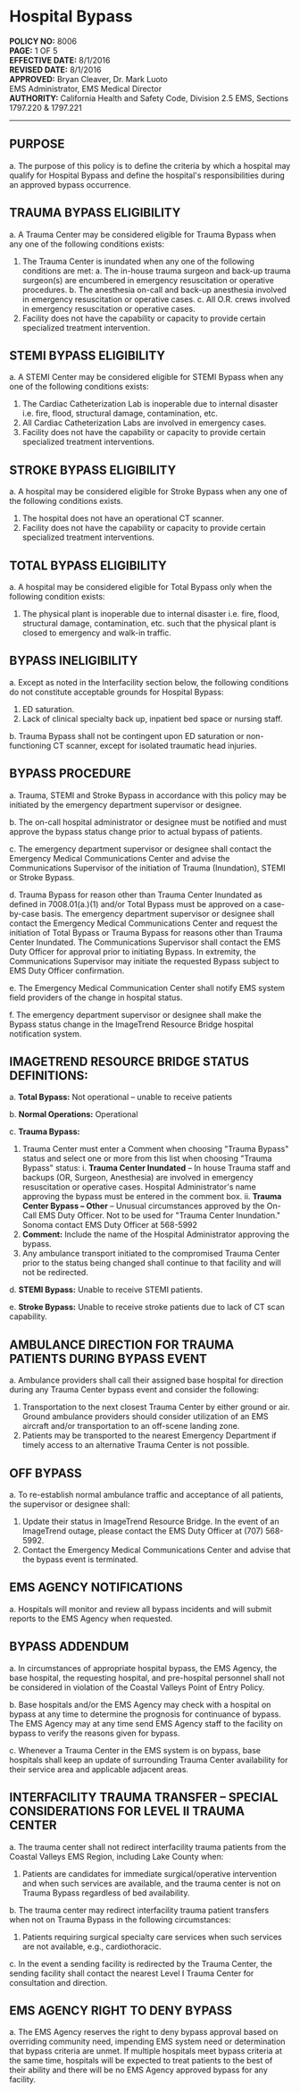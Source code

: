 # Hospital Bypass

**POLICY NO:** 8006  
**PAGE:** 1 OF 5  
**EFFECTIVE DATE:** 8/1/2016  
**REVISED DATE:** 8/1/2016  
**APPROVED:** Bryan Cleaver, Dr. Mark Luoto  
EMS Administrator, EMS Medical Director  
**AUTHORITY:** California Health and Safety Code, Division 2.5 EMS, Sections 1797.220 & 1797.221

---

## PURPOSE

a. The purpose of this policy is to define the criteria by which a hospital may qualify for Hospital Bypass and define the hospital's responsibilities during an approved bypass occurrence.

## TRAUMA BYPASS ELIGIBILITY

a. A Trauma Center may be considered eligible for Trauma Bypass when any one of the following conditions exists:
   1) The Trauma Center is inundated when any one of the following conditions are met:
      a. The in-house trauma surgeon and back-up trauma surgeon(s) are encumbered in emergency resuscitation or operative procedures.
      b. The anesthesia on-call and back-up anesthesia involved in emergency resuscitation or operative cases.
      c. All O.R. crews involved in emergency resuscitation or operative cases.
   2) Facility does not have the capability or capacity to provide certain specialized treatment intervention.

## STEMI BYPASS ELIGIBILITY

a. A STEMI Center may be considered eligible for STEMI Bypass when any one of the following conditions exists:
   1) The Cardiac Catheterization Lab is inoperable due to internal disaster i.e. fire, flood, structural damage, contamination, etc.
   2) All Cardiac Catheterization Labs are involved in emergency cases.
   3) Facility does not have the capability or capacity to provide certain specialized treatment interventions.

## STROKE BYPASS ELIGIBILITY

a. A hospital may be considered eligible for Stroke Bypass when any one of the following conditions exists.
   1) The hospital does not have an operational CT scanner.
   2) Facility does not have the capability or capacity to provide certain specialized treatment interventions.

## TOTAL BYPASS ELIGIBILITY

a. A hospital may be considered eligible for Total Bypass only when the following condition exists:
   1) The physical plant is inoperable due to internal disaster i.e. fire, flood, structural damage, contamination, etc. such that the physical plant is closed to emergency and walk-in traffic.

## BYPASS INELIGIBILITY

a. Except as noted in the Interfacility section below, the following conditions do not constitute acceptable grounds for Hospital Bypass:
   1) ED saturation.
   2) Lack of clinical specialty back up, inpatient bed space or nursing staff.

b. Trauma Bypass shall not be contingent upon ED saturation or non-functioning CT scanner, except for isolated traumatic head injuries.

## BYPASS PROCEDURE

a. Trauma, STEMI and Stroke Bypass in accordance with this policy may be initiated by the emergency department supervisor or designee.

b. The on-call hospital administrator or designee must be notified and must approve the bypass status change prior to actual bypass of patients.

c. The emergency department supervisor or designee shall contact the Emergency Medical Communications Center and advise the Communications Supervisor of the initiation of Trauma (Inundation), STEMI or Stroke Bypass.

d. Trauma Bypass for reason other than Trauma Center Inundated as defined in 7008.01(a.)(1) and/or Total Bypass must be approved on a case-by-case basis. The emergency department supervisor or designee shall contact the Emergency Medical Communications Center and request the initiation of Total Bypass or Trauma Bypass for reasons other than Trauma Center Inundated. The Communications Supervisor shall contact the EMS Duty Officer for approval prior to initiating Bypass. In extremity, the Communications Supervisor may initiate the requested Bypass subject to EMS Duty Officer confirmation.

e. The Emergency Medical Communication Center shall notify EMS system field providers of the change in hospital status.

f. The emergency department supervisor or designee shall make the Bypass status change in the ImageTrend Resource Bridge hospital notification system.

## IMAGETREND RESOURCE BRIDGE STATUS DEFINITIONS:

a. **Total Bypass:** Not operational – unable to receive patients

b. **Normal Operations:** Operational

c. **Trauma Bypass:**
   1) Trauma Center must enter a Comment when choosing "Trauma Bypass" status and select one or more from this list when choosing "Trauma Bypass" status:
      i. **Trauma Center Inundated** – In house Trauma staff and backups (OR, Surgeon, Anesthesia) are involved in emergency resuscitation or operative cases. Hospital Administrator's name approving the bypass must be entered in the comment box.
      ii. **Trauma Center Bypass – Other** – Unusual circumstances approved by the On-Call EMS Duty Officer. Not to be used for "Trauma Center Inundation." Sonoma contact EMS Duty Officer at 568-5992
   2) **Comment:** Include the name of the Hospital Administrator approving the bypass.
   3) Any ambulance transport initiated to the compromised Trauma Center prior to the status being changed shall continue to that facility and will not be redirected.

d. **STEMI Bypass:** Unable to receive STEMI patients.

e. **Stroke Bypass:** Unable to receive stroke patients due to lack of CT scan capability.

## AMBULANCE DIRECTION FOR TRAUMA PATIENTS DURING BYPASS EVENT

a. Ambulance providers shall call their assigned base hospital for direction during any Trauma Center bypass event and consider the following:
   1) Transportation to the next closest Trauma Center by either ground or air. Ground ambulance providers should consider utilization of an EMS aircraft and/or transportation to an off-scene landing zone.
   2) Patients may be transported to the nearest Emergency Department if timely access to an alternative Trauma Center is not possible.

## OFF BYPASS

a. To re-establish normal ambulance traffic and acceptance of all patients, the supervisor or designee shall:
   1) Update their status in ImageTrend Resource Bridge. In the event of an ImageTrend outage, please contact the EMS Duty Officer at (707) 568-5992.
   2) Contact the Emergency Medical Communications Center and advise that the bypass event is terminated.

## EMS AGENCY NOTIFICATIONS

a. Hospitals will monitor and review all bypass incidents and will submit reports to the EMS Agency when requested.

## BYPASS ADDENDUM

a. In circumstances of appropriate hospital bypass, the EMS Agency, the base hospital, the requesting hospital, and pre-hospital personnel shall not be considered in violation of the Coastal Valleys Point of Entry Policy.

b. Base hospitals and/or the EMS Agency may check with a hospital on bypass at any time to determine the prognosis for continuance of bypass. The EMS Agency may at any time send EMS Agency staff to the facility on bypass to verify the reasons given for bypass.

c. Whenever a Trauma Center in the EMS system is on bypass, base hospitals shall keep an update of surrounding Trauma Center availability for their service area and applicable adjacent areas.

## INTERFACILITY TRAUMA TRANSFER – SPECIAL CONSIDERATIONS FOR LEVEL II TRAUMA CENTER

a. The trauma center shall not redirect interfacility trauma patients from the Coastal Valleys EMS Region, including Lake County when:
   1) Patients are candidates for immediate surgical/operative intervention and when such services are available, and the trauma center is not on Trauma Bypass regardless of bed availability.

b. The trauma center may redirect interfacility trauma patient transfers when not on Trauma Bypass in the following circumstances:
   1) Patients requiring surgical specialty care services when such services are not available, e.g., cardiothoracic.

c. In the event a sending facility is redirected by the Trauma Center, the sending facility shall contact the nearest Level I Trauma Center for consultation and direction.

## EMS AGENCY RIGHT TO DENY BYPASS

a. The EMS Agency reserves the right to deny bypass approval based on overriding community need, impending EMS system need or determination that bypass criteria are unmet. If multiple hospitals meet bypass criteria at the same time, hospitals will be expected to treat patients to the best of their ability and there will be no EMS Agency approved bypass for any facility.

